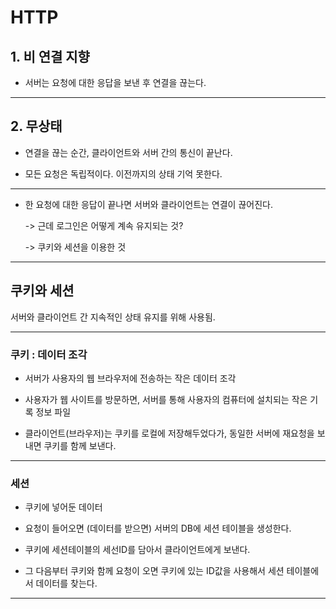 # HTTP

## 1. 비 연결 지향

- 서버는 요청에 대한 응답을 보낸 후 연결을 끊는다.

---

## 2. 무상태

- 연결을 끊는 순간, 클라이언트와 서버 간의 통신이 끝난다.

- 모든 요청은 독립적이다. 이전까지의 상태 기억 못한다.

---

- 한 요청에 대한 응답이 끝나면 서버와 클라이언트는 연결이 끊어진다.
  
  -> 근데 로그인은 어떻게 계속 유지되는 것? 
  
  -> 쿠키와 세션을 이용한 것

---

## 쿠키와 세션

서버와 클라이언트 간 지속적인 상태 유지를 위해 사용됨.

---

### 쿠키 : 데이터 조각

- 서버가 사용자의 웹 브라우저에 전송하는 작은 데이터 조각

- 사용자가 웹 사이트를 방문하면, 서버를 통해 사용자의 컴퓨터에 설치되는 작은 기록 정보 파일

- 클라이언트(브라우저)는 쿠키를 로컬에 저장해두었다가, 동일한 서버에 재요청을 보내면 쿠키를 함께 보낸다.

 ---

### 세션

- 쿠키에 넣어둔 데이터

- 요청이 들어오면 (데이터를 받으면) 서버의 DB에 세션 테이블을 생성한다.

- 쿠키에 세션테이블의 세선ID를 담아서 클라이언트에게 보낸다.

- 그 다음부터 쿠키와 함께 요청이 오면 쿠키에 있는 ID값을 사용해서 세션 테이블에서 데이터를 찾는다.

---


